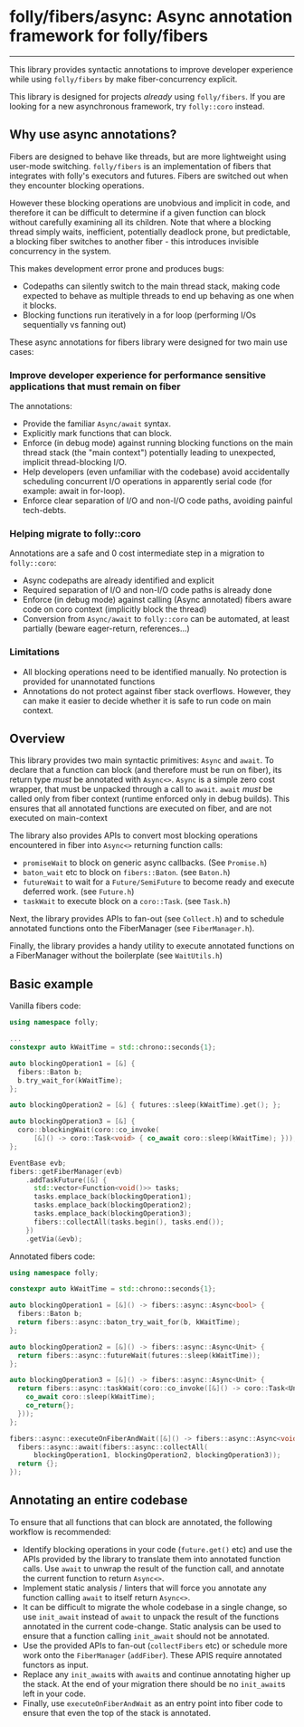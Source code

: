 # folly/fibers/async: Async annotation framework for folly/fibers
--------
This library provides syntactic annotations to improve developer experience while using `folly/fibers` by make fiber-concurrency explicit.

This library is designed for projects *already* using `folly/fibers`. If you are looking for a new asynchronous framework, try `folly::coro` instead.

## Why use async annotations?
Fibers are designed to behave like threads, but are more lightweight using user-mode switching. `folly/fibers` is an implementation of fibers that integrates with folly's executors and futures. Fibers are switched out when they encounter blocking operations.

However these blocking operations are unobvious and implicit in code, and therefore it can be difficult to determine if a given function can block without carefully examining all its children. Note that where a blocking thread simply waits, inefficient, potentially deadlock prone, but predictable, a blocking fiber switches to another fiber - this introduces invisible concurrency in the system.

This makes development error prone and produces bugs:
- Codepaths can silently switch to the main thread stack, making code expected to behave as multiple threads to end up behaving as one when it blocks.
- Blocking functions run iteratively in a for loop (performing I/Os sequentially vs fanning out)

These async annotations for fibers library were designed for two main use cases:

### Improve developer experience for performance sensitive applications that must remain on fiber
The annotations:
- Provide the familiar `Async/await` syntax.
- Explicitly mark functions that can block.
- Enforce (in debug mode) against running blocking functions on the main thread stack (the "main context") potentially leading to unexpected, implicit thread-blocking I/O.
- Help developers (even unfamiliar with the codebase) avoid accidentally scheduling concurrent I/O operations in apparently serial code (for example: await in for-loop).
- Enforce clear separation of I/O and non-I/O code paths, avoiding painful tech-debts.

### Helping migrate to folly::coro
Annotations are a safe and 0 cost intermediate step in a migration to `folly::coro`:
- Async codepaths are already identified and explicit
- Required separation of I/O and non-I/O code paths is already done
- Enforce (in debug mode) against calling (Async annotated) fibers aware code on coro context (implicitly block the thread)
- Conversion from `Async/await` to `folly::coro` can be automated, at least partially (beware eager-return, references...)

### Limitations
- All blocking operations need to be identified manually. No protection is provided for unannotated functions
- Annotations do not protect against fiber stack overflows. However, they can make it easier to decide whether it is safe to run code on main context.

## Overview
This library provides two main syntactic primitives: `Async` and `await`. To declare that a function can block (and therefore must be run on fiber), its return type *must* be annotated with `Async<>`. `Async` is a simple zero cost wrapper, that must be unpacked through a call to `await`. `await` *must* be called only from fiber context (runtime enforced only in debug builds). This ensures that all annotated functions are executed on fiber, and are not executed on main-context

The library also provides APIs to convert most blocking operations encountered in fiber into `Async<>` returning function calls:
- `promiseWait` to block on generic async callbacks. (See `Promise.h`)
- `baton_wait` etc to block on `fibers::Baton`. (see `Baton.h`)
- `futureWait` to wait for a `Future/SemiFuture` to become ready and execute deferred work. (see `Future.h`)
- `taskWait` to execute block on a `coro::Task`. (see `Task.h`)

Next, the library provides APIs to fan-out (see `Collect.h`) and to schedule annotated functions onto the FiberManager (see `FiberManager.h`).

Finally, the library provides a handy utility to execute annotated functions on a FiberManager without the boilerplate (see `WaitUtils.h`)

## Basic example
Vanilla fibers code:
```cpp
using namespace folly;

...
constexpr auto kWaitTime = std::chrono::seconds{1};

auto blockingOperation1 = [&] {
  fibers::Baton b;
  b.try_wait_for(kWaitTime);
};

auto blockingOperation2 = [&] { futures::sleep(kWaitTime).get(); };

auto blockingOperation3 = [&] {
  coro::blockingWait(coro::co_invoke(
      [&]() -> coro::Task<void> { co_await coro::sleep(kWaitTime); }));
};

EventBase evb;
fibers::getFiberManager(evb)
    .addTaskFuture([&] {
      std::vector<Function<void()>> tasks;
      tasks.emplace_back(blockingOperation1);
      tasks.emplace_back(blockingOperation2);
      tasks.emplace_back(blockingOperation3);
      fibers::collectAll(tasks.begin(), tasks.end());
    })
    .getVia(&evb);
```

Annotated fibers code:
```cpp
using namespace folly;

constexpr auto kWaitTime = std::chrono::seconds{1};

auto blockingOperation1 = [&]() -> fibers::async::Async<bool> {
  fibers::Baton b;
  return fibers::async::baton_try_wait_for(b, kWaitTime);
};

auto blockingOperation2 = [&]() -> fibers::async::Async<Unit> {
  return fibers::async::futureWait(futures::sleep(kWaitTime));
};

auto blockingOperation3 = [&]() -> fibers::async::Async<Unit> {
  return fibers::async::taskWait(coro::co_invoke([&]() -> coro::Task<Unit> {
    co_await coro::sleep(kWaitTime);
    co_return{};
  }));
};

fibers::async::executeOnFiberAndWait([&]() -> fibers::async::Async<void> {
  fibers::async::await(fibers::async::collectAll(
      blockingOperation1, blockingOperation2, blockingOperation3));
  return {};
});
```

## Annotating an entire codebase
To ensure that all functions that can block are annotated, the following workflow is recommended:
- Identify blocking operations in your code (`future.get()` etc) and use the APIs provided by the library to translate them into annotated function calls. Use `await` to unwrap the result of the function call, and annotate the current function to return `Async<>`.
- Implement static analysis / linters that will force you annotate any function calling `await` to itself return `Async<>`.
- It can be difficult to migrate the whole codebase in a single change, so use `init_await` instead of `await` to unpack the result of the functions annotated in the current code-change. Static analysis can be used to ensure that a function calling `init_await` should not be annotated.
- Use the provided APIs to fan-out (`collectFibers` etc) or schedule more work onto the `FiberManager` (`addFiber`). These APIS require annotated functors as input.
- Replace any `init_await`s with `await`s and continue annotating higher up the stack. At the end of your migration there should be no `init_await`s left in your code.
- Finally, use `executeOnFiberAndWait` as an entry point into fiber code to ensure that even the top of the stack is annotated.
